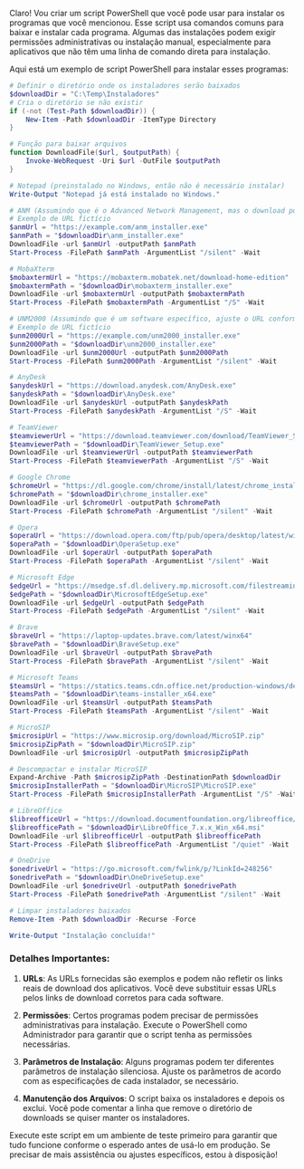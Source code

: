 Claro! Vou criar um script PowerShell que você pode usar para instalar os programas que você mencionou. Esse script usa comandos comuns para baixar e instalar cada programa. Algumas das instalações podem exigir permissões administrativas ou instalação manual, especialmente para aplicativos que não têm uma linha de comando direta para instalação.

Aqui está um exemplo de script PowerShell para instalar esses programas:

```powershell
# Definir o diretório onde os instaladores serão baixados
$downloadDir = "C:\Temp\Instaladores"
# Cria o diretório se não existir
if (-not (Test-Path $downloadDir)) {
    New-Item -Path $downloadDir -ItemType Directory
}

# Função para baixar arquivos
function DownloadFile($url, $outputPath) {
    Invoke-WebRequest -Uri $url -OutFile $outputPath
}

# Notepad (preinstalado no Windows, então não é necessário instalar)
Write-Output "Notepad já está instalado no Windows."

# ANM (Assumindo que é o Advanced Network Management, mas o download pode variar)
# Exemplo de URL fictício
$anmUrl = "https://example.com/anm_installer.exe"
$anmPath = "$downloadDir\anm_installer.exe"
DownloadFile -url $anmUrl -outputPath $anmPath
Start-Process -FilePath $anmPath -ArgumentList "/silent" -Wait

# MobaXterm
$mobaxtermUrl = "https://mobaxterm.mobatek.net/download-home-edition"
$mobaxtermPath = "$downloadDir\mobaxterm_installer.exe"
DownloadFile -url $mobaxtermUrl -outputPath $mobaxtermPath
Start-Process -FilePath $mobaxtermPath -ArgumentList "/S" -Wait

# UNM2000 (Assumindo que é um software específico, ajuste o URL conforme necessário)
# Exemplo de URL fictício
$unm2000Url = "https://example.com/unm2000_installer.exe"
$unm2000Path = "$downloadDir\unm2000_installer.exe"
DownloadFile -url $unm2000Url -outputPath $unm2000Path
Start-Process -FilePath $unm2000Path -ArgumentList "/silent" -Wait

# AnyDesk
$anydeskUrl = "https://download.anydesk.com/AnyDesk.exe"
$anydeskPath = "$downloadDir\AnyDesk.exe"
DownloadFile -url $anydeskUrl -outputPath $anydeskPath
Start-Process -FilePath $anydeskPath -ArgumentList "/S" -Wait

# TeamViewer
$teamviewerUrl = "https://download.teamviewer.com/download/TeamViewer_Setup.exe"
$teamviewerPath = "$downloadDir\TeamViewer_Setup.exe"
DownloadFile -url $teamviewerUrl -outputPath $teamviewerPath
Start-Process -FilePath $teamviewerPath -ArgumentList "/S" -Wait

# Google Chrome
$chromeUrl = "https://dl.google.com/chrome/install/latest/chrome_installer.exe"
$chromePath = "$downloadDir\chrome_installer.exe"
DownloadFile -url $chromeUrl -outputPath $chromePath
Start-Process -FilePath $chromePath -ArgumentList "/silent" -Wait

# Opera
$operaUrl = "https://download.opera.com/ftp/pub/opera/desktop/latest/win/OperaSetup.exe"
$operaPath = "$downloadDir\OperaSetup.exe"
DownloadFile -url $operaUrl -outputPath $operaPath
Start-Process -FilePath $operaPath -ArgumentList "/silent" -Wait

# Microsoft Edge
$edgeUrl = "https://msedge.sf.dl.delivery.mp.microsoft.com/filestreamingservice/files/ef4b7fd4-1a36-4cf6-a5a4-f3c27281367e?tenantId=a2e0b1ff-d4a4-4f8e-8102-7694ac0cb3ec&deliveryToken=1666881815_3V5I9z9OHFv20xlOQHLplw_AJ4Pq0gQHL3jJijTLq9s&allowDefer=0"
$edgePath = "$downloadDir\MicrosoftEdgeSetup.exe"
DownloadFile -url $edgeUrl -outputPath $edgePath
Start-Process -FilePath $edgePath -ArgumentList "/silent" -Wait

# Brave
$braveUrl = "https://laptop-updates.brave.com/latest/winx64"
$bravePath = "$downloadDir\BraveSetup.exe"
DownloadFile -url $braveUrl -outputPath $bravePath
Start-Process -FilePath $bravePath -ArgumentList "/silent" -Wait

# Microsoft Teams
$teamsUrl = "https://statics.teams.cdn.office.net/production-windows/desktop/teams-installer_x64.exe"
$teamsPath = "$downloadDir\teams-installer_x64.exe"
DownloadFile -url $teamsUrl -outputPath $teamsPath
Start-Process -FilePath $teamsPath -ArgumentList "/silent" -Wait

# MicroSIP
$microsipUrl = "https://www.microsip.org/download/MicroSIP.zip"
$microsipZipPath = "$downloadDir\MicroSIP.zip"
DownloadFile -url $microsipUrl -outputPath $microsipZipPath

# Descompactar e instalar MicroSIP
Expand-Archive -Path $microsipZipPath -DestinationPath $downloadDir
$microsipInstallerPath = "$downloadDir\MicroSIP\MicroSIP.exe"
Start-Process -FilePath $microsipInstallerPath -ArgumentList "/S" -Wait

# LibreOffice
$libreofficeUrl = "https://download.documentfoundation.org/libreoffice/stable/latest/win/x86_64/LibreOffice_7.x.x_Win_x64.msi"
$libreofficePath = "$downloadDir\LibreOffice_7.x.x_Win_x64.msi"
DownloadFile -url $libreofficeUrl -outputPath $libreofficePath
Start-Process -FilePath $libreofficePath -ArgumentList "/quiet" -Wait

# OneDrive
$onedriveUrl = "https://go.microsoft.com/fwlink/p/?LinkId=248256"
$onedrivePath = "$downloadDir\OneDriveSetup.exe"
DownloadFile -url $onedriveUrl -outputPath $onedrivePath
Start-Process -FilePath $onedrivePath -ArgumentList "/silent" -Wait

# Limpar instaladores baixados
Remove-Item -Path $downloadDir -Recurse -Force

Write-Output "Instalação concluída!"
```

### Detalhes Importantes:

1. **URLs**: As URLs fornecidas são exemplos e podem não refletir os links reais de download dos aplicativos. Você deve substituir essas URLs pelos links de download corretos para cada software.

2. **Permissões**: Certos programas podem precisar de permissões administrativas para instalação. Execute o PowerShell como Administrador para garantir que o script tenha as permissões necessárias.

3. **Parâmetros de Instalação**: Alguns programas podem ter diferentes parâmetros de instalação silenciosa. Ajuste os parâmetros de acordo com as especificações de cada instalador, se necessário.

4. **Manutenção dos Arquivos**: O script baixa os instaladores e depois os exclui. Você pode comentar a linha que remove o diretório de downloads se quiser manter os instaladores.

Execute este script em um ambiente de teste primeiro para garantir que tudo funcione conforme o esperado antes de usá-lo em produção. Se precisar de mais assistência ou ajustes específicos, estou à disposição!

